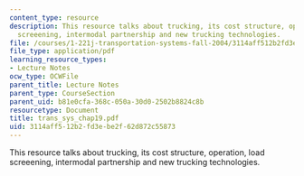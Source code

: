 ```yaml
---
content_type: resource
description: This resource talks about trucking, its cost structure, operation, load
  screeening, intermodal partnership and new trucking technologies.
file: /courses/1-221j-transportation-systems-fall-2004/3114aff512b2fd3ebe2f62d872c55873_trans_sys_chap19.pdf
file_type: application/pdf
learning_resource_types:
- Lecture Notes
ocw_type: OCWFile
parent_title: Lecture Notes
parent_type: CourseSection
parent_uid: b81e0cfa-368c-050a-30d0-2502b8824c8b
resourcetype: Document
title: trans_sys_chap19.pdf
uid: 3114aff5-12b2-fd3e-be2f-62d872c55873
---
```

This resource talks about trucking, its cost structure, operation, load screeening, intermodal partnership and new trucking technologies.